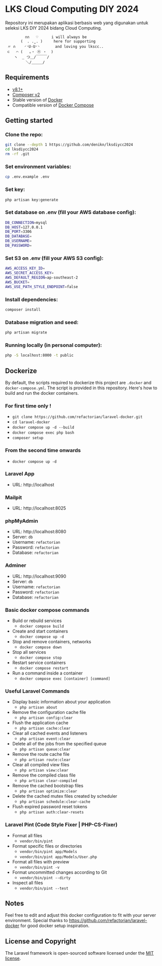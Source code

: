 # LKS Cloud Computing DIY 2024

Repository ini merupakan aplikasi berbasis web yang digunakan untuk seleksi LKS DIY 2024 bidang Cloud Computing.

```
‌‌         ∩∩   ♡      i will always be
       (  . .̫ . )     here for supporting
 〃 ∩    ◜◝U-U◜◝       and loving you lkscc..
 ⊂   ⌒ (   。・ ㉨ ・  )
    ヽ  _ つ＿/￣￣￣/
　 　     ＼/＿＿＿/
```

## Requirements
 - [v8.1+](https://www.php.net/)
 - [Composer v2](https://yarnpkg.com/en/docs/install)
 - Stable version of [Docker](https://docs.docker.com/engine/install/)
 - Compatible version of [Docker Compose](https://docs.docker.com/compose/install/#install-compose)

## Getting started
### Clone the repo:
```bash
git clone --depth 1 https://github.com/denikn/lksdiycc2024
cd lksdiycc2024
rm -rf .git
```

### Set environment variables:
```bash
cp .env.example .env
```

### Set key:
```bash
php artisan key:generate
```

### Set database on .env (fill your AWS database config):
```bash
DB_CONNECTION=mysql
DB_HOST=127.0.0.1
DB_PORT=3306
DB_DATABASE=
DB_USERNAME=
DB_PASSWORD=
```

### Set S3 on .env (fill your AWS S3 config):
```bash
AWS_ACCESS_KEY_ID=
AWS_SECRET_ACCESS_KEY=
AWS_DEFAULT_REGION=ap-southeast-2
AWS_BUCKET=
AWS_USE_PATH_STYLE_ENDPOINT=false
```

<!-- ### Set SQS on .env (fill your AWS SQS config):
```bash
QUEUE_DRIVER=sqs
QUEUE_CONNECTION=sqs
SQS_KEY=<aws_access_key_id>
SQS_SECRET=<aws_secret_access_key>
SQS_QUEUE=<queue name>
SQS_REGION=ap-southeast-2
SQS_PREFIX=https://sqs.ap-southeast-2.amazonaws.com/<aws_account_id>
``` -->

### Install dependencies:
```bash
composer install
```

### Database migration and seed:
```bash
php artisan migrate
```

### Running locally (in personal computer):
```bash
php -S localhost:8000 -t public
```

## Dockerize
By default, the scripts required to dockerize this project are `.docker` and `docker-compose.yml`. The script is provided in this repository. Here's how to build and run the docker containers.
### For first time only !
- `git clone https://github.com/refactorian/laravel-docker.git`
- `cd laravel-docker`
- `docker compose up -d --build`
- `docker compose exec php bash`
- `composer setup`

### From the second time onwards
- `docker compose up -d`

### Laravel App
- URL: http://localhost

### Mailpit
- URL: http://localhost:8025

### phpMyAdmin
- URL: http://localhost:8080
- Server: `db`
- Username: `refactorian`
- Password: `refactorian`
- Database: `refactorian`

### Adminer
- URL: http://localhost:9090
- Server: `db`
- Username: `refactorian`
- Password: `refactorian`
- Database: `refactorian`

### Basic docker compose commands
- Build or rebuild services
    - `docker compose build`
- Create and start containers
    - `docker compose up -d`
- Stop and remove containers, networks
    - `docker compose down`
- Stop all services
    - `docker compose stop`
- Restart service containers
    - `docker compose restart`
- Run a command inside a container
    - `docker compose exec [container] [command]`

### Useful Laravel Commands
- Display basic information about your application
    - `php artisan about`
- Remove the configuration cache file
    - `php artisan config:clear`
- Flush the application cache
    - `php artisan cache:clear`
- Clear all cached events and listeners
    - `php artisan event:clear`
- Delete all of the jobs from the specified queue
    - `php artisan queue:clear`
- Remove the route cache file
    - `php artisan route:clear`
- Clear all compiled view files
    - `php artisan view:clear`
- Remove the compiled class file
    - `php artisan clear-compiled`
- Remove the cached bootstrap files
    - `php artisan optimize:clear`
- Delete the cached mutex files created by scheduler
    - `php artisan schedule:clear-cache`
- Flush expired password reset tokens
    - `php artisan auth:clear-resets`

### Laravel Pint (Code Style Fixer | PHP-CS-Fixer)
- Format all files
    - `vendor/bin/pint`
- Format specific files or directories
    - `vendor/bin/pint app/Models`
    - `vendor/bin/pint app/Models/User.php`
- Format all files with preview
    - `vendor/bin/pint -v`
- Format uncommitted changes according to Git
    - `vendor/bin/pint --dirty`
- Inspect all files
  - `vendor/bin/pint --test`
 
## Notes
Feel free to edit and adjust this docker configuration to fit with your server environment. Special thanks to https://github.com/refactorian/laravel-docker for good docker setup inspiration.


## License and Copyright

The Laravel framework is open-sourced software licensed under the [MIT license](https://opensource.org/licenses/MIT).